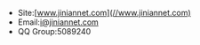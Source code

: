 ﻿---
layout: jntemplate-en
---
- Site:[www.jiniannet.com](//www.jiniannet.com)
- Email:i@jiniannet.com
- QQ Group:5089240
